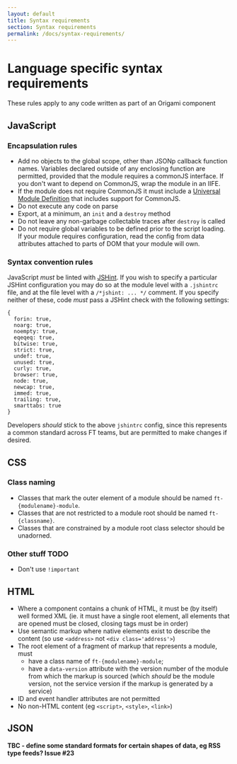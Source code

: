 ```yaml
---
layout: default
title: Syntax requirements
section: Syntax requirements
permalink: /docs/syntax-requirements/
---
```


# Language specific syntax requirements

These rules apply to any code written as part of an Origami component

## JavaScript

### Encapsulation rules

* Add no objects to the global scope, other than JSONp callback function names.  Variables declared outside of any enclosing function are permitted, provided that the module requires a commonJS interface.  If you don't want to depend on CommonJS, wrap the module in an IIFE.
* If the module does not require CommonJS it must include a [Universal Module Definition](https://github.com/umdjs/umd/blob/master/returnExports.js) that includes support for CommonJS.
* Do not execute any code on parse
* Export, at a minimum, an `init` and a `destroy` method
* Do not leave any non-garbage collectable traces after `destroy` is called
* Do not require global variables to be defined prior to the script loading.  If your module requires configuration, read the config from data attributes attached to parts of DOM that your module will own.

### Syntax convention rules

JavaScript *must* be linted with [JSHint](http://www.jshint.com/).  If you wish to specify a particular JSHint configuration you may do so at the module level with a `.jshintrc` file, and at the file level with a `/*jshint: ... */` comment.  If you specify neither of these, code *must* pass a JSHint check with the following settings:

	{
	  forin: true,
	  noarg: true,
	  noempty: true,
	  eqeqeq: true,
	  bitwise: true,
	  strict: true,
	  undef: true,
	  unused: true,
	  curly: true,
	  browser: true,
	  node: true,
	  newcap: true,
	  immed: true,
	  trailing: true,
	  smarttabs: true
	}

Developers *should* stick to the above `jshintrc` config, since this represents a common standard across FT teams, but are permitted to make changes if desired.

## CSS

### Class naming

* Classes that mark the outer element of a module should be named `ft-{modulename}-module`.
* Classes that are not restricted to a module root should be named `ft-{classname}`.
* Classes that are constrained by a module root class selector should be unadorned.

### Other stuff TODO

* Don't use `!important`


## HTML

* Where a component contains a chunk of HTML, it must be (by itself) well formed XML (ie. it must have a single root element, all elements that are opened must be closed, closing tags must be in order)
* Use semantic markup where native elements exist to describe the content (so use `<address>` not `<div class='address'>`)
* The root element of a fragment of markup that represents a module, must
	* have a class name of `ft-{modulename}-module`;
	* have a `data-version` attribute with the version number of the module from which the markup is sourced (which *should* be the module version, not the service version if the markup is generated by a service)
* ID and event handler attributes are not permitted
* No non-HTML content (eg `<script>`, `<style>`, `<link>`)

## JSON

**TBC - define some standard formats for certain shapes of data, eg RSS type feeds? Issue #23**
